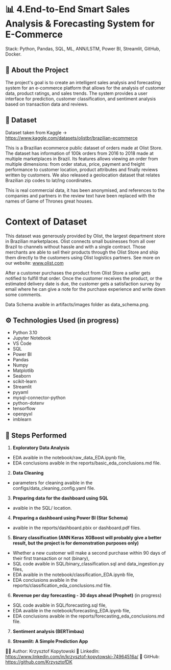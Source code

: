 # 📊 4.End-to-End Smart Sales Analysis & Forecasting System for E-Commerce
Stack: Python, Pandas, SQL, ML, ANN/LSTM, Power BI, Streamlit, GitHub, Docker.

## 🧠 About the Project
The project's goal is to create an intelligent sales analysis and forecasting system for an e-commerce platform that allows for the analysis of customer data, product ratings, and sales trends. The system provides a user interface for prediction, customer classification, and sentiment analysis based on transaction data and reviews.

## 📁 Dataset
Dataset taken from Kaggle -> https://www.kaggle.com/datasets/olistbr/brazilian-ecommerce

This is a Brazilian ecommerce public dataset of orders made at Olist Store. The dataset has information of 100k orders from 2016 to 2018 made at multiple marketplaces in Brazil. Its features allows viewing an order from multiple dimensions: from order status, price, payment and freight performance to customer location, product attributes and finally reviews written by customers. We also released a geolocation dataset that relates Brazilian zip codes to lat/lng coordinates.

This is real commercial data, it has been anonymised, and references to the companies and partners in the review text have been replaced with the names of Game of Thrones great houses.

# Context of Dataset
This dataset was generously provided by Olist, the largest department store in Brazilian marketplaces. Olist connects small businesses from all over Brazil to channels without hassle and with a single contract. Those merchants are able to sell their products through the Olist Store and ship them directly to the customers using Olist logistics partners. See more on our website: www.olist.com

After a customer purchases the product from Olist Store a seller gets notified to fulfill that order. Once the customer receives the product, or the estimated delivery date is due, the customer gets a satisfaction survey by email where he can give a note for the purchase experience and write down some comments.

Data Schema avaible in artifacts/images folder as data_schema.png.

## ⚙️ Technologies Used (in progress)
- Python 3.10
- Jupyter Notebook
- VS Code
- SQL
- Power BI
- Pandas
- Numpy
- Matplotlib
- Seaborn
- scikit-learn
- Streamlit
- pyyaml
- mysql-connector-python
- python-dotenv
- tensorflow
- openpyxl
- imblearn

## 🧪 Steps Performed
1. **Exploratory Data Analysis**
- EDA avaible in the notebook/raw_data_EDA.ipynb file,
- EDA conclusions avaible in the reports/basic_eda_conclusions.md file.
   
2. **Data Cleaning**
- parameters for cleaning avaible in the configs/data_cleaning_config.yaml file.
   
3. **Preparing data for the dashboard using SQL**
- avaible in the SQL/ location.
   
4. **Preparing a dashboard using Power BI (Star Schema)**
- avaible in the reports/dashboard.pbix or dashboard.pdf files.

5. **Binary classification (ANN Keras**
**XGBoost will probably give a better result, but the project is for demonstration purposes only)**
- Whether a new customer will make a second purchase within 90 days of their first transaction or not (binary),
- SQL code avaible in SQL/binary_classification.sql and data_ingestion.py files,
- EDA avaible in the notebook/classification_EDA.ipynb file,
- EDA conclusions avaible in the reports/classification_eda_conclusions.md file.

6. **Revenue per day forecasting - 30 days ahead (Prophet)** (in progress)
- SQL code avaible in SQL/forecasting.sql file,
- EDA avaible in the notebook/forecasting_EDA.ipynb file,
- EDA conclusions avaible in the reports/forecasting_eda_conclusions.md file.

7. **Sentiment analysis (BERTimbau)**

8. **Streamlit: A Simple Prediction App**

🧑‍💼 Author: Krzysztof Kopytowski
📎 LinkedIn: https://www.linkedin.com/in/krzysztof-kopytowski-74964516a/
📎 GitHub: https://github.com/KrzysztofDK